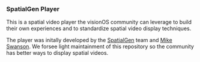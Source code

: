 ### SpatialGen Player

This is a spatial video player the visionOS community can leverage to build their own experiences and to standardize spatial video display techniques. 

The player was initally developed by the [SpatialGen](https://spatialgen.ai) team and [Mike Swanson](https://blog.mikeswanson.com/). We forsee light maintainment of this repository so the community has better ways to display spatial videos. 

